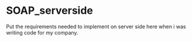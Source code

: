 # SOAP_serverside
Put the requirements needed to implement on server side here when i was writing code for my company.
